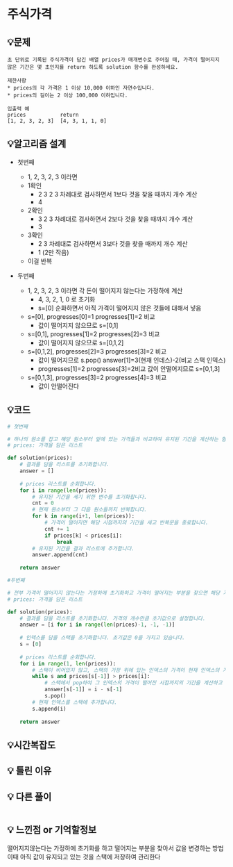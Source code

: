 # 주식가격

## 💡문제
```
초 단위로 기록된 주식가격이 담긴 배열 prices가 매개변수로 주어질 때, 가격이 떨어지지 않은 기간은 몇 초인지를 return 하도록 solution 함수를 완성하세요.

제한사항
* prices의 각 가격은 1 이상 10,000 이하인 자연수입니다.
* prices의 길이는 2 이상 100,000 이하입니다.

입출력 예
prices	         return
[1, 2, 3, 2, 3]	 [4, 3, 1, 1, 0]
```

## 💡알고리즘 설계
* 첫번째
  * 1, 2, 3, 2, 3 이라면
  * 1확인
    * 2 3 2 3 차례대로 검사하면서 1보다 것을 찾을 때까지 개수 계산
    * 4
  * 2확인
    * 3 2 3 차례대로 검사하면서 2보다 것을 찾을 때까지 개수 계산
    * 3
  * 3확인
    * 2 3 차례대로 검사하면서 3보다 것을 찾을 때까지 개수 계산
    * 1 (2만 작음)
  * 이걸 반복

* 두번째
  * 1, 2, 3, 2, 3 이라면 각 돈이 떨어지지 않는다는 가정하에 계산
    * 4, 3, 2, 1, 0 로 초기화
    * s=[0] 순화하면서 아직 가격이 떨어지지 않은 것들에 대해서 넣음
  * s=[0], progresses[0]=1 progresses[1]=2 비교
    * 값이 떨어지지 않으므로 s=[0,1]
  * s=[0,1], progresses[1]=2 progresses[2]=3 비교
    * 값이 떨어지지 않으므로 s=[0,1,2]
  * s=[0,1,2], progresses[2]=3 progresses[3]=2 비교
    * 값이 떨어지므로 s.pop() answer[1]=3(현재 인데스)-2(비교 스택 인덱스)
    * progresses[1]=2 progresses[3]=2비교 값이 안떨어지므로 s=[0,1,3]
  * s=[0,1,3], progresses[3]=2 progresses[4]=3 비교
    * 값이 안떨어진다

## 💡코드

```python
# 첫번째

# 하나의 원소를 잡고 해당 원소부터 앞에 있는 가격들과 비교하여 유지된 기간을 계산하는 함수입니다.
# prices: 가격을 담은 리스트

def solution(prices):
    # 결과를 담을 리스트를 초기화합니다.
    answer = []
    
    # prices 리스트를 순회합니다.
    for i in range(len(prices)):
        # 유지된 기간을 세기 위한 변수를 초기화합니다.
        cnt = 0
        # 현재 원소부터 그 다음 원소들까지 반복합니다.
        for k in range(i+1, len(prices)):
            # 가격이 떨어지면 해당 시점까지의 기간을 세고 반복문을 종료합니다.
            cnt += 1
            if prices[k] < prices[i]:
                break
        # 유지된 기간을 결과 리스트에 추가합니다.
        answer.append(cnt)
    
    return answer

#두번째

# 전부 가격이 떨어지지 않는다는 가정하에 초기화하고 가격이 떨어지는 부분을 찾으면 해당 기간을 계산하여 값을 변경하는 함수입니다.
# prices: 가격을 담은 리스트

def solution(prices):
    # 결과를 담을 리스트를 초기화합니다. 가격의 개수만큼 초기값으로 설정합니다.
    answer = [i for i in range(len(prices)-1, -1, -1)]
    
    # 인덱스를 담을 스택을 초기화합니다. 초기값은 0을 가지고 있습니다.
    s = [0]
    
    # prices 리스트를 순회합니다.
    for i in range(1, len(prices)):
        # 스택이 비어있지 않고, 스택의 가장 위에 있는 인덱스의 가격이 현재 인덱스의 가격보다 크다면
        while s and prices[s[-1]] > prices[i]:
            # 스택에서 pop하여 그 인덱스의 가격이 떨어진 시점까지의 기간을 계산하고 결과 리스트에 반영합니다.
            answer[s[-1]] = i - s[-1]
            s.pop()
        # 현재 인덱스를 스택에 추가합니다.
        s.append(i)
    
    return answer


```

## 💡시간복잡도

## 💡 틀린 이유

## 💡 다른 풀이

```python

```

## 💡 느낀점 or 기억할정보
떨어지지않는다는 가정하에 초기화를 하고 떨어지는 부분을 찾아서 값을 변경하는 방법
이때 아직 값이 유지되고 있는 것을 스택에 저장하여 관리한다